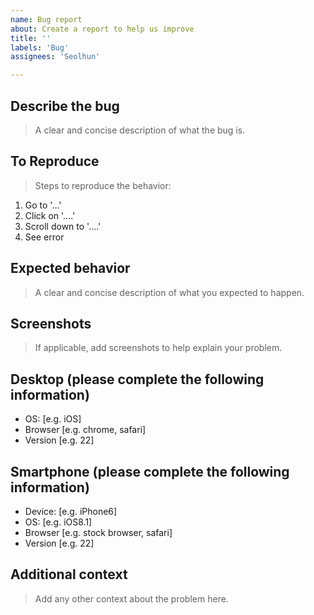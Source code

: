 ```yaml
---
name: Bug report
about: Create a report to help us improve
title: ''
labels: 'Bug'
assignees: 'Seolhun'

---
```


## Describe the bug

> A clear and concise description of what the bug is.

## To Reproduce

> Steps to reproduce the behavior:

1. Go to '...'
2. Click on '....'
3. Scroll down to '....'
4. See error

## Expected behavior

> A clear and concise description of what you expected to happen.

## Screenshots

> If applicable, add screenshots to help explain your problem.

## Desktop (please complete the following information)

- OS: [e.g. iOS]
- Browser [e.g. chrome, safari]
- Version [e.g. 22]

## Smartphone (please complete the following information)

- Device: [e.g. iPhone6]
- OS: [e.g. iOS8.1]
- Browser [e.g. stock browser, safari]
- Version [e.g. 22]

## Additional context

> Add any other context about the problem here.
